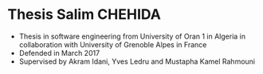 # Thesis Salim CHEHIDA
- Thesis in software engineering from University of Oran 1 in Algeria in collaboration with University of Grenoble Alpes in France 
- Defended in March 2017
- Supervised by Akram Idani, Yves Ledru and Mustapha Kamel Rahmouni
